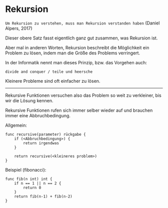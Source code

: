 # Rekursion

```Um Rekursion zu verstehen, muss man Rekursion verstanden haben``` (Daniel Alpers, 2017)

Dieser obere Satz fasst eigentlich ganz gut zusammen, was Rekursion ist.

Aber mal in anderen Worten, Rekursion beschreibt die Möglichkeit ein Problem zu lösen,
indem man die Größe des Problems verringert.

In der Informatik nennt man dieses Prinzip, bzw. das Vorgehen auch: 

```divide and conquer / teile und heersche```

Kleinere Probleme sind oft einfacher zu lösen.

---

Rekursive Funktionen versuchen also das Problem so weit zu verkleiner, bis wir die Lösung kennen.

Rekursive Funktionen rufen sich immer selber wieder auf und brauchen immer
eine Abbruchbedingung.

Allgemein:

```
func recursive(parameter) rückgabe {
    if (<Abbruchbedingung>) {
        return irgendwas
    }
    
    return recursive(<kleineres problem>)
}
```
Beispiel (fibonacci):
```
func fib(n int) int {
    if n == 1 || n == 2 {
        return 0
    }
    return fib(n-1) + fib(n-2)
}
```
